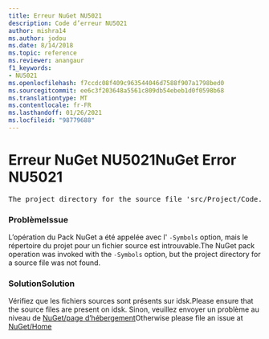 ```yaml
---
title: Erreur NuGet NU5021
description: Code d’erreur NU5021
author: mishra14
ms.author: jodou
ms.date: 8/14/2018
ms.topic: reference
ms.reviewer: anangaur
f1_keywords:
- NU5021
ms.openlocfilehash: f7ccdc08f409c963544046d7588f907a1798bed0
ms.sourcegitcommit: ee6c3f203648a5561c809db54ebeb1d0f0598b68
ms.translationtype: MT
ms.contentlocale: fr-FR
ms.lasthandoff: 01/26/2021
ms.locfileid: "98779688"
---
```

# <a name="nuget-error-nu5021"></a><span data-ttu-id="f8131-103">Erreur NuGet NU5021</span><span class="sxs-lookup"><span data-stu-id="f8131-103">NuGet Error NU5021</span></span>
<pre>The project directory for the source file 'src/Project/Code.cs' could not be found.</pre>

### <a name="issue"></a><span data-ttu-id="f8131-104">Problème</span><span class="sxs-lookup"><span data-stu-id="f8131-104">Issue</span></span>

<span data-ttu-id="f8131-105">L’opération du Pack NuGet a été appelée avec l' `-Symbols` option, mais le répertoire du projet pour un fichier source est introuvable.</span><span class="sxs-lookup"><span data-stu-id="f8131-105">The NuGet pack operation was invoked with the `-Symbols` option, but the project directory for a source file was not found.</span></span>


### <a name="solution"></a><span data-ttu-id="f8131-106">Solution</span><span class="sxs-lookup"><span data-stu-id="f8131-106">Solution</span></span>

<span data-ttu-id="f8131-107">Vérifiez que les fichiers sources sont présents sur idsk.</span><span class="sxs-lookup"><span data-stu-id="f8131-107">Please ensure that the source files are present on idsk.</span></span> <span data-ttu-id="f8131-108">Sinon, veuillez envoyer un problème au niveau de [NuGet/page d’hébergement](https://github.com/NuGet/Home/issues)</span><span class="sxs-lookup"><span data-stu-id="f8131-108">Otherwise please file an issue at [NuGet/Home](https://github.com/NuGet/Home/issues)</span></span>

